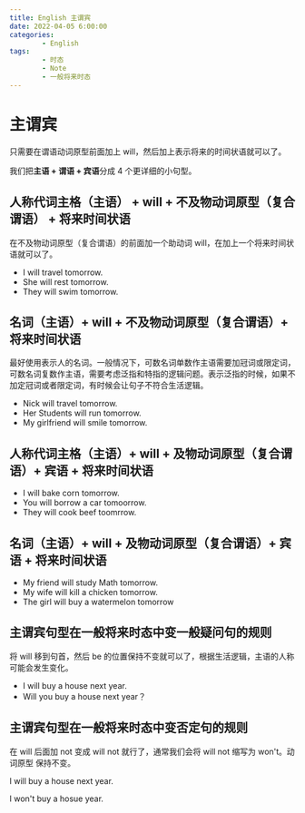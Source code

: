 ```yaml
---
title: English 主谓宾
date: 2022-04-05 6:00:00
categories:
        - English
tags:
        - 时态
        - Note
        - 一般将来时态
---
```


# 主谓宾

只需要在谓语动词原型前面加上 will，然后加上表示将来的时间状语就可以了。

我们把**主语 + 谓语 + 宾语**分成 4 个更详细的小句型。

## 人称代词主格（主语） + will + 不及物动词原型（复合谓语） + 将来时间状语

在不及物动词原型（复合谓语）的前面加一个助动词 will，在加上一个将来时间状语就可以了。

- I will travel tomorrow.
- She will rest tomorrow.
- They will swim tomorrow.

## 名词（主语）+ will + 不及物动词原型（复合谓语）+ 将来时间状语

最好使用表示人的名词。一般情况下，可数名词单数作主语需要加冠词或限定词，可数名词复数作主语，需要考虑泛指和特指的逻辑问题。表示泛指的时候，如果不加定冠词或者限定词，有时候会让句子不符合生活逻辑。

- Nick will travel tomorrow.
- Her Students will run tomorrow.
- My girlfriend will smile tomorrow.

## 人称代词主格（主语）+ will + 及物动词原型（复合谓语）+ 宾语 + 将来时间状语

- I will bake corn tomorrow.
- You will borrow a car tomoorrow.
- They will cook beef toomrrow.

## 名词（主语）+ will + 及物动词原型（复合谓语）+ 宾语 + 将来时间状语

- My friend will study Math tomorrow.
- My wife will kill a chicken tomorrow.
- The girl will buy a watermelon tomorrow

## 主谓宾句型在一般将来时态中变一般疑问句的规则

将 will 移到句首，然后 be 的位置保持不变就可以了，根据生活逻辑，主语的人称可能会发生变化。

- I will buy a house next year.
- Will you buy a house next year？

## 主谓宾句型在一般将来时态中变否定句的规则

在 will 后面加 not 变成 will not 就行了，通常我们会将 will not 缩写为 won't。动词原型 保持不变。

I will buy a house next year.

I won't buy a hosue year.

